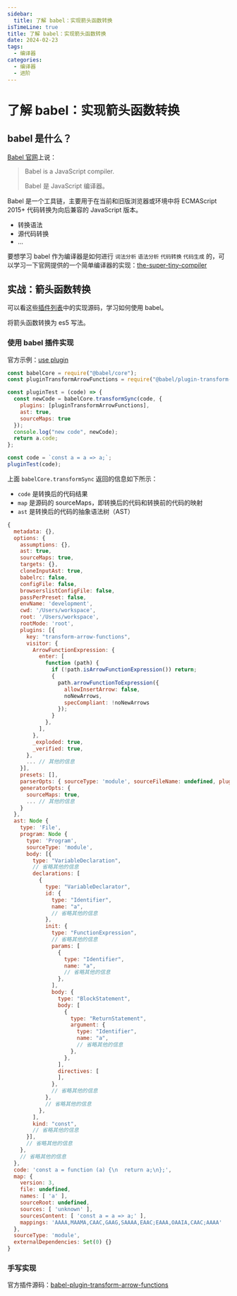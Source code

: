 ```yaml
---
sidebar:
  title: 了解 babel：实现箭头函数转换
isTimeLine: true
title: 了解 babel：实现箭头函数转换
date: 2024-02-23
tags:
  - 编译器
categories:
  - 编译器
  - 进阶
---
```


# 了解 babel：实现箭头函数转换

## babel 是什么？

[Babel 官网](https://babeljs.io/docs/)上说：

> Babel is a JavaScript compiler.
>
> Babel 是 JavaScript 编译器。

Babel 是一个工具链，主要用于在当前和旧版浏览器或环境中将 ECMAScript 2015+ 代码转换为向后兼容的 JavaScript 版本。

- 转换语法
- 源代码转换
- ...

要想学习 babel 作为编译器是如何进行 `词法分析` `语法分析` `代码转换` `代码生成` 的，可以学习一下官网提供的一个简单编译器的实现：[the-super-tiny-compiler](https://github.com/jamiebuilds/the-super-tiny-compiler)

## 实战：箭头函数转换

可以看这些[插件列表](https://babeljs.io/docs/plugins-list)中的实现源码，学习如何使用 babel。

将箭头函数转换为 es5 写法。

### 使用 babel 插件实现

官方示例：[use plugin](https://babeljs.io/docs/babel-plugin-transform-arrow-functions)

```js
const babelCore = require("@babel/core");
const pluginTransformArrowFunctions = require("@babel/plugin-transform-arrow-functions");

const pluginTest = (code) => {
  const newCode = babelCore.transformSync(code, {
    plugins: [pluginTransformArrowFunctions],
    ast: true,
    sourceMaps: true
  });
  console.log("new code", newCode);
  return a.code;
};

const code = `const a = a => a;`;
pluginTest(code);
```

上面 `babelCore.transformSync` 返回的信息如下所示：
- `code` 是转换后的代码结果
- `map` 是源码的 sourceMaps，即转换后的代码和转换前的代码的映射
- `ast` 是转换后的代码的抽象语法树（AST）

```js
{
  metadata: {},
  options: {
    assumptions: {},
    ast: true,
    sourceMaps: true,
    targets: {},
    cloneInputAst: true,
    babelrc: false,
    configFile: false,
    browserslistConfigFile: false,
    passPerPreset: false,
    envName: 'development',
    cwd: '/Users/workspace',
    root: '/Users/workspace',
    rootMode: 'root',
    plugins: [{
      key: "transform-arrow-functions",
      visitor: {
        ArrowFunctionExpression: {
          enter: [
            function (path) {
              if (!path.isArrowFunctionExpression()) return;
              {
                path.arrowFunctionToExpression({
                  allowInsertArrow: false,
                  noNewArrows,
                  specCompliant: !noNewArrows
                });
              }
            },
          ],
        },
        _exploded: true,
        _verified: true,
      },
      ... // 其他的信息
    }],
    presets: [],
    parserOpts: { sourceType: 'module', sourceFileName: undefined, plugins: [] },
    generatorOpts: {
      sourceMaps: true,
      ... // 其他的信息
    }
  },
  ast: Node {
    type: 'File',
    program: Node {
      type: 'Program',
      sourceType: 'module',
      body: [{
        type: "VariableDeclaration",
        // 省略其他的信息
        declarations: [
          {
            type: "VariableDeclarator",
            id: {
              type: "Identifier",
              name: "a",
              // 省略其他的信息
            },
            init: {
              type: "FunctionExpression",
              // 省略其他的信息
              params: [
                {
                  type: "Identifier",
                  name: "a",
                  // 省略其他的信息
                },
              ],
              body: {
                type: "BlockStatement",
                body: [
                  {
                    type: "ReturnStatement",
                    argument: {
                      type: "Identifier",
                      name: "a",
                      // 省略其他的信息
                    },
                  },
                ],
                directives: [
                ],
              },
              // 省略其他的信息
            },
            // 省略其他的信息
          },
        ],
        kind: "const",
        // 省略其他的信息
      }],
      // 省略其他的信息
    },
    // 省略其他的信息
  },
  code: 'const a = function (a) {\n  return a;\n};',
  map: {
    version: 3,
    file: undefined,
    names: [ 'a' ],
    sourceRoot: undefined,
    sources: [ 'unknown' ],
    sourcesContent: [ 'const a = a => a;' ],
    mappings: 'AAAA,MAAMA,CAAC,GAAG,SAAAA,EAAC;EAAA,OAAIA,CAAC;AAAA'
  },
  sourceType: 'module',
  externalDependencies: Set(0) {}
}
```

### 手写实现

官方插件源码：[babel-plugin-transform-arrow-functions](https://github.com/babel/babel/blob/main/packages/babel-plugin-transform-arrow-functions/src/index.ts)

```js

```
